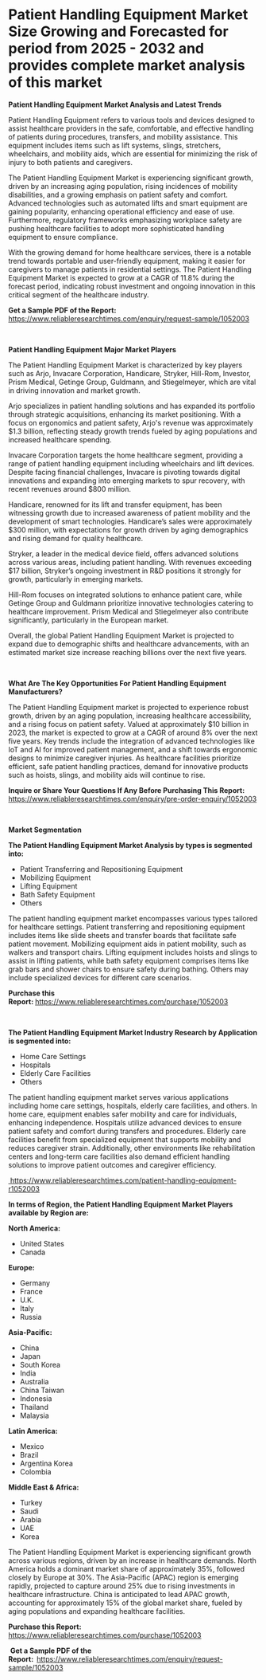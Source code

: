 <p><h1>Patient Handling Equipment Market Size Growing and Forecasted for period from 2025 - 2032 and provides complete market analysis of this market</h1></p><p><strong>Patient Handling Equipment Market Analysis and Latest Trends</strong></p>
<p><p>Patient Handling Equipment refers to various tools and devices designed to assist healthcare providers in the safe, comfortable, and effective handling of patients during procedures, transfers, and mobility assistance. This equipment includes items such as lift systems, slings, stretchers, wheelchairs, and mobility aids, which are essential for minimizing the risk of injury to both patients and caregivers.</p><p>The Patient Handling Equipment Market is experiencing significant growth, driven by an increasing aging population, rising incidences of mobility disabilities, and a growing emphasis on patient safety and comfort. Advanced technologies such as automated lifts and smart equipment are gaining popularity, enhancing operational efficiency and ease of use. Furthermore, regulatory frameworks emphasizing workplace safety are pushing healthcare facilities to adopt more sophisticated handling equipment to ensure compliance.</p><p>With the growing demand for home healthcare services, there is a notable trend towards portable and user-friendly equipment, making it easier for caregivers to manage patients in residential settings. The Patient Handling Equipment Market is expected to grow at a CAGR of 11.8% during the forecast period, indicating robust investment and ongoing innovation in this critical segment of the healthcare industry.</p></p>
<p><strong>Get a Sample PDF of the Report:&nbsp;</strong> <a href="https://www.reliableresearchtimes.com/enquiry/request-sample/1052003?utm_campaign=2222&utm_medium=2&utm_source=Github&utm_content=ia&utm_term=13042025&utm_id=patient-handling-equipment">https://www.reliableresearchtimes.com/enquiry/request-sample/1052003</a></p>
<p>&nbsp;</p>
<p><strong>Patient Handling Equipment Major Market Players</strong></p>
<p><p>The Patient Handling Equipment Market is characterized by key players such as Arjo, Invacare Corporation, Handicare, Stryker, Hill-Rom, Investor, Prism Medical, Getinge Group, Guldmann, and Stiegelmeyer, which are vital in driving innovation and market growth.</p><p>Arjo specializes in patient handling solutions and has expanded its portfolio through strategic acquisitions, enhancing its market positioning. With a focus on ergonomics and patient safety, Arjo's revenue was approximately $1.3 billion, reflecting steady growth trends fueled by aging populations and increased healthcare spending.</p><p>Invacare Corporation targets the home healthcare segment, providing a range of patient handling equipment including wheelchairs and lift devices. Despite facing financial challenges, Invacare is pivoting towards digital innovations and expanding into emerging markets to spur recovery, with recent revenues around $800 million.</p><p>Handicare, renowned for its lift and transfer equipment, has been witnessing growth due to increased awareness of patient mobility and the development of smart technologies. Handicare’s sales were approximately $300 million, with expectations for growth driven by aging demographics and rising demand for quality healthcare.</p><p>Stryker, a leader in the medical device field, offers advanced solutions across various areas, including patient handling. With revenues exceeding $17 billion, Stryker’s ongoing investment in R&D positions it strongly for growth, particularly in emerging markets.</p><p>Hill-Rom focuses on integrated solutions to enhance patient care, while Getinge Group and Guldmann prioritize innovative technologies catering to healthcare improvement. Prism Medical and Stiegelmeyer also contribute significantly, particularly in the European market.</p><p>Overall, the global Patient Handling Equipment Market is projected to expand due to demographic shifts and healthcare advancements, with an estimated market size increase reaching billions over the next five years.</p></p>
<p>&nbsp;</p>
<p><strong>What Are The Key Opportunities For Patient Handling Equipment Manufacturers?</strong></p>
<p><p>The Patient Handling Equipment market is projected to experience robust growth, driven by an aging population, increasing healthcare accessibility, and a rising focus on patient safety. Valued at approximately $10 billion in 2023, the market is expected to grow at a CAGR of around 8% over the next five years. Key trends include the integration of advanced technologies like IoT and AI for improved patient management, and a shift towards ergonomic designs to minimize caregiver injuries. As healthcare facilities prioritize efficient, safe patient handling practices, demand for innovative products such as hoists, slings, and mobility aids will continue to rise.</p></p>
<p><strong>Inquire or Share Your Questions If Any Before Purchasing This Report:</strong> <a href="https://www.reliableresearchtimes.com/enquiry/pre-order-enquiry/1052003?utm_campaign=2222&utm_medium=2&utm_source=Github&utm_content=ia&utm_term=13042025&utm_id=patient-handling-equipment">https://www.reliableresearchtimes.com/enquiry/pre-order-enquiry/1052003</a></p>
<p>&nbsp;</p>
<p><strong>Market Segmentation</strong></p>
<p><strong>The Patient Handling Equipment Market Analysis by types is segmented into:</strong></p>
<p><ul><li>Patient Transferring and Repositioning Equipment</li><li>Mobilizing Equipment</li><li>Lifting Equipment</li><li>Bath Safety Equipment</li><li>Others</li></ul></p>
<p><p>The patient handling equipment market encompasses various types tailored for healthcare settings. Patient transferring and repositioning equipment includes items like slide sheets and transfer boards that facilitate safe patient movement. Mobilizing equipment aids in patient mobility, such as walkers and transport chairs. Lifting equipment includes hoists and slings to assist in lifting patients, while bath safety equipment comprises items like grab bars and shower chairs to ensure safety during bathing. Others may include specialized devices for different care scenarios.</p></p>
<p><strong>Purchase this Report:&nbsp;</strong><a href="https://www.reliableresearchtimes.com/purchase/1052003?utm_campaign=2222&utm_medium=2&utm_source=Github&utm_content=ia&utm_term=13042025&utm_id=patient-handling-equipment">https://www.reliableresearchtimes.com/purchase/1052003</a></p>
<p>&nbsp;</p>
<p><strong>The Patient Handling Equipment Market Industry Research by Application is segmented into:</strong></p>
<p><ul><li>Home Care Settings</li><li>Hospitals</li><li>Elderly Care Facilities</li><li>Others</li></ul></p>
<p><p>The patient handling equipment market serves various applications including home care settings, hospitals, elderly care facilities, and others. In home care, equipment enables safer mobility and care for individuals, enhancing independence. Hospitals utilize advanced devices to ensure patient safety and comfort during transfers and procedures. Elderly care facilities benefit from specialized equipment that supports mobility and reduces caregiver strain. Additionally, other environments like rehabilitation centers and long-term care facilities also demand efficient handling solutions to improve patient outcomes and caregiver efficiency.</p></p>
<p><a href="https://www.reliableresearchtimes.com/patient-handling-equipment-r1052003?utm_campaign=2222&utm_medium=2&utm_source=Github&utm_content=ia&utm_term=13042025&utm_id=patient-handling-equipment">&nbsp;https://www.reliableresearchtimes.com/patient-handling-equipment-r1052003</a></p>
<p><strong>In terms of Region, the Patient Handling Equipment Market Players available by Region are:</strong></p>
<p>
    <p> <strong> North America: </strong>
        <ul>
            <li>United States</li>
            <li>Canada</li>
        </ul>
        </p> 
    <p> <strong> Europe: </strong>
        <ul>
            <li>Germany</li>
            <li>France</li>
            <li>U.K.</li>
            <li>Italy</li>
            <li>Russia</li>
        </ul>
        </p> 
    <p> <strong> Asia-Pacific: </strong>
        <ul>
            <li>China</li>
            <li>Japan</li>
            <li>South Korea</li>
            <li>India</li>
            <li>Australia</li>
            <li>China Taiwan</li>
            <li>Indonesia</li>
            <li>Thailand</li>
            <li>Malaysia</li>
        </ul>
        </p> 
    <p> <strong> Latin America: </strong>
        <ul>
            <li>Mexico</li>
            <li>Brazil</li>
            <li>Argentina Korea</li>
            <li>Colombia</li>
        </ul>
        </p> 
    <p> <strong> Middle East & Africa: </strong>
        <ul>
            <li>Turkey</li>
            <li>Saudi</li>
            <li>Arabia</li>
            <li>UAE</li>
            <li>Korea</li>
        </ul>
    </p>
    </p>
<p><p>The Patient Handling Equipment Market is experiencing significant growth across various regions, driven by an increase in healthcare demands. North America holds a dominant market share of approximately 35%, followed closely by Europe at 30%. The Asia-Pacific (APAC) region is emerging rapidly, projected to capture around 25% due to rising investments in healthcare infrastructure. China is anticipated to lead APAC growth, accounting for approximately 15% of the global market share, fueled by aging populations and expanding healthcare facilities.</p></p>
<p><strong>Purchase this Report: </strong><a href="https://www.reliableresearchtimes.com/purchase/1052003?utm_campaign=2222&utm_medium=2&utm_source=Github&utm_content=ia&utm_term=13042025&utm_id=patient-handling-equipment">https://www.reliableresearchtimes.com/purchase/1052003</a></p>
<p>&nbsp;<strong>Get a Sample PDF of the Report:&nbsp;&nbsp;</strong><a href="https://www.reliableresearchtimes.com/enquiry/request-sample/1052003?utm_campaign=2222&utm_medium=2&utm_source=Github&utm_content=ia&utm_term=13042025&utm_id=patient-handling-equipment">https://www.reliableresearchtimes.com/enquiry/request-sample/1052003</a></p>
<p><strong></strong></p>
<p><p></p><p></p><p></p></p>